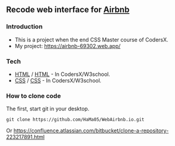 ## Recode web interface for [Airbnb](https://www.airbnb.com/)

### Introduction
* This is a project when the end CSS Master course of CodersX.
* My project: https://airbnb-69302.web.app/

### Tech
* [HTML](https://school.coders-x.com/) / [HTML](https://www.w3schools.com/html/default.asp) - In CodersX/W3school.
* [CSS](https://school.coders-x.com/) / [CSS](https://www.w3schools.com/css/default.asp) - In CodersX/W3school.

### How to clone code
The first, start git in your desktop.
``` git
git clone https://github.com/HaMa05/WebAirbnb.io.git
```
Or https://confluence.atlassian.com/bitbucket/clone-a-repository-223217891.html
